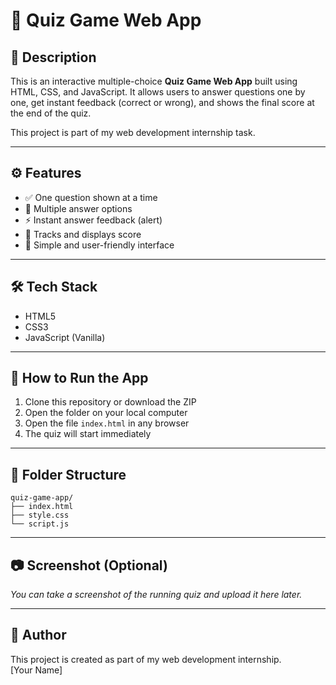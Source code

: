 # 🧠 Quiz Game Web App

## 📌 Description
This is an interactive multiple-choice **Quiz Game Web App** built using HTML, CSS, and JavaScript. It allows users to answer questions one by one, get instant feedback (correct or wrong), and shows the final score at the end of the quiz.

This project is part of my web development internship task.

---

## ⚙️ Features
- ✅ One question shown at a time
- 🔘 Multiple answer options
- ⚡ Instant answer feedback (alert)
- 🧮 Tracks and displays score
- 🚀 Simple and user-friendly interface

---

## 🛠 Tech Stack
- HTML5  
- CSS3  
- JavaScript (Vanilla)

---

## 🚀 How to Run the App
1. Clone this repository or download the ZIP
2. Open the folder on your local computer
3. Open the file `index.html` in any browser
4. The quiz will start immediately

---

## 📁 Folder Structure
```
quiz-game-app/
├── index.html
├── style.css
└── script.js
```

---

## 📷 Screenshot (Optional)
*You can take a screenshot of the running quiz and upload it here later.*

---

## 👤 Author
This project is created as part of my web development internship.  
[Your Name]

